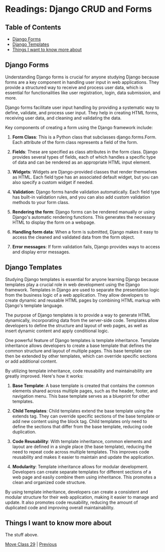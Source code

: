 # Readings: Django CRUD and Forms

## Table of Contents

- [Django Forms](#django-forms)
- [Django Templates](#django-templates)
- [Things I want to know more about](#things-i-want-to-know-more-about)

## Django Forms

Understanding Django forms is crucial for anyone studying Django because forms are a key component in handling user input in web applications. They provide a structured way to receive and process user data, which is essential for functionalities like user registration, login, data submission, and more.

Django forms facilitate user input handling by providing a systematic way to define, validate, and process user input. They help in creating HTML forms, receiving user data, and cleaning and validating the data.

Key components of creating a form using the Django framework include:

1. **Form Class**: This is a Python class that subclasses django.forms.Form. Each attribute of the form class represents a field of the form.

2. **Fields**: These are specified as class attributes in the form class. Django provides several types of fields, each of which handles a specific type of data and can be rendered as an appropriate HTML input element.

3. **Widgets**: Widgets are Django-provided classes that render themselves as HTML. Each field type has an associated default widget, but you can also specify a custom widget if needed.

4. **Validation**: Django forms handle validation automatically. Each field type has built-in validation rules, and you can also add custom validation methods to your form class.

5. **Rendering the form**: Django forms can be rendered manually or using Django's automatic rendering functions. This generates the necessary HTML to display the form on a webpage.

6. **Handling form data**: When a form is submitted, Django makes it easy to access the cleaned and validated data from the form object.

7. **Error messages**: If form validation fails, Django provides ways to access and display error messages.

## Django Templates

Studying Django templates is essential for anyone learning Django because templates play a crucial role in web development using the Django framework. Templates in Django are used to separate the presentation logic from the business logic of a web application. They allow developers to create dynamic and reusable HTML pages by combining HTML markup with Django's template language.

The purpose of Django templates is to provide a way to generate HTML dynamically, incorporating data from the server-side code. Templates allow developers to define the structure and layout of web pages, as well as insert dynamic content and apply conditional logic.

One powerful feature of Django templates is template inheritance. Template inheritance allows developers to create a base template that defines the common structure and layout of multiple pages. This base template can then be extended by other templates, which can override specific sections or add additional content.

By utilizing template inheritance, code reusability and maintainability are greatly improved. Here's how it works:

1. **Base Template**: A base template is created that contains the common elements shared across multiple pages, such as the header, footer, and navigation menu. This base template serves as a blueprint for other templates.

2. **Child Templates**: Child templates extend the base template using the extends tag. They can override specific sections of the base template or add new content using the block tag. Child templates only need to define the sections that differ from the base template, reducing code duplication.

3. **Code Reusability**: With template inheritance, common elements and layout are defined in a single place (the base template), reducing the need to repeat code across multiple templates. This improves code reusability and makes it easier to maintain and update the application.

4. **Modularity**: Template inheritance allows for modular development. Developers can create separate templates for different sections of a web page and easily combine them using inheritance. This promotes a clean and organized code structure.

By using template inheritance, developers can create a consistent and modular structure for their web application, making it easier to manage and update. It also promotes code reusability, reducing the amount of duplicated code and improving overall maintainability.

## Things I want to know more about

The stuff above.

[Move Class 29](./Class29.md) | [Previous](./Class26.md)
